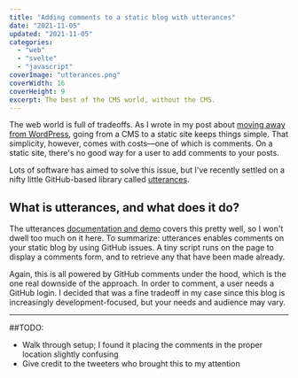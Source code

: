 ```yaml
---
title: "Adding comments to a static blog with utterances"
date: "2021-11-05"
updated: "2021-11-05"
categories:
  - "web"
  - "svelte"
  - "javascript"
coverImage: "utterances.png"
coverWidth: 16
coverHeight: 9
excerpt: The best of the CMS world, without the CMS.
---
```

<script>
  import Callout from '$lib/components/Callout.svelte'
  import SideNote from '$lib/components/SideNote.svelte'
</script>

The web world is full of tradeoffs. As I wrote in my post about [moving away from WordPress](/blog/goodbye-wordpress), going from a CMS to a static site keeps things simple. That simplicity, however, comes with costs—one of which is comments. On a static site, there's no good way for a user to add comments to your posts.

Lots of software has aimed to solve this issue, but I've recently settled on a nifty little GitHub-based library called [utterances](https://utteranc.es).


## What is utterances, and what does it do?

The utterances [documentation and demo](https://utteranc.es/) covers this pretty well, so I won't dwell too much on it here. To summarize: utterances enables comments on your static blog by using GitHub issues. A tiny script runs on the page to display a comments form, and to retrieve any that have been made already.

Again, this is all powered by GitHub comments under the hood, which is the one real downside of the approach. In order to comment, a user needs a GitHub login. I decided that was a fine tradeoff in my case since this blog is increasingly development-focused, but your needs and audience may vary.

---

##TODO:

- Walk through setup; I found it placing the comments in the proper location slightly confusing
- Give credit to the tweeters who brought this to my attention